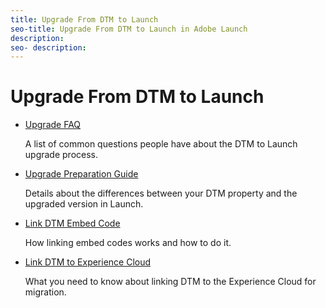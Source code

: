 ```yaml
---
title: Upgrade From DTM to Launch
seo-title: Upgrade From DTM to Launch in Adobe Launch
description: 
seo- description: 
---
```


# Upgrade From DTM to Launch

* [Upgrade FAQ](upgrade-faq.md)

  A list of common questions people have about the DTM to Launch upgrade process.

* [Upgrade Preparation Guide](upgrade-preparation-guide.md)

  Details about the differences between your DTM property and the upgraded version in Launch.[​](upgrade-faq.md)

* [Link DTM Embed Code](link-dtm-embed-code.md)

  How linking embed codes works and how to do it.

* [Link DTM to Experience Cloud](link-dtm-to-experience-cloud.md)

  What you need to know about linking DTM to the Experience Cloud for migration.
